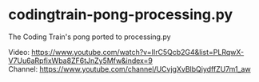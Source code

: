 # codingtrain-pong-processing.py
The Coding Train's pong ported to processing.py

Video: https://www.youtube.com/watch?v=IIrC5Qcb2G4&list=PLRqwX-V7Uu6aRpfixWba8ZF6tJnZy5Mfw&index=9  
Channel: https://www.youtube.com/channel/UCvjgXvBlbQiydffZU7m1_aw
